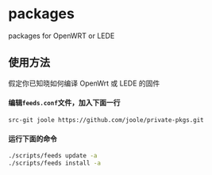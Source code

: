 # packages
packages for OpenWRT or LEDE

## 使用方法

假定你已知晓如何编译 OpenWrt 或 LEDE 的固件

#### 编辑`feeds.conf`文件，加入下面一行

```
src-git joole https://github.com/joole/private-pkgs.git
```

#### 运行下面的命令

```bash
./scripts/feeds update -a
./scripts/feeds install -a
```
